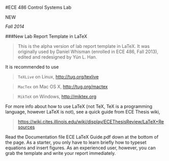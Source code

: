 #ECE 486 Control Systems Lab

<img src="https://github.com/yunlhan/ece486lab_latex/blob/master/newButton.png" alt="NEW LATEX ICON" style="width:50;height:15"/>

*Fall 2014*

###New Lab Report Template in LaTeX 

> This is the alpha version of lab report template in LaTeX. It was originally used by Daniel Whisman (enrolled in ECE 486, Fall 2013), edited and redesigned by Y&uuml;n L. Han.

It is recommended to use 

> `TeXLive` on Linux, http://tug.org/texlive

> `MacTex` on Mac OS X, http://tug.org/mactex

> `MikTeX` on Windows, http://miktex.org

For more info about how to use LaTeX (not TeX, TeX is a programming language, however LaTeX is not), see a quick guide from ECE Thesis wiki,

> https://wiki.cites.illinois.edu/wiki/display/ECEThesisReview/LaTeX+Resources

Read the Documentation file ECE LaTeX Guide.pdf down at the bottom of the page. As a starter, you only have to learn briefly how to typeset equations and insert figures. As an experienced user, however, you can grab the template and write your report immediately.

